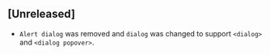 ## [Unreleased]

- `Alert dialog` was removed and `dialog` was changed to support `<dialog>` and `<dialog popover>`.
